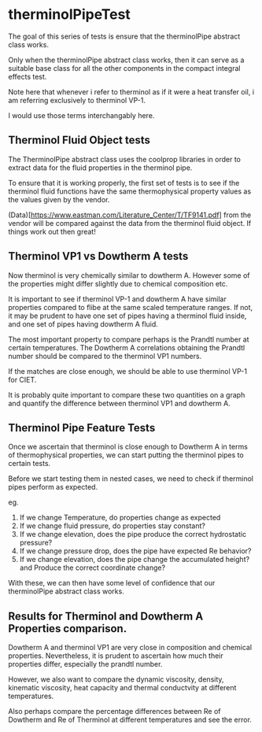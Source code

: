 # therminolPipeTest

The goal of this series of tests is ensure that the therminolPipe
abstract class works.

Only when the therminolPipe abstract class works, then it can
serve as a suitable base class for all the other components
in the compact integral effects test.

Note here that whenever i refer to therminol as if it were
a heat transfer oil, i am referring exclusively to therminol VP-1.

I would use those terms interchangably here.


## Therminol Fluid Object tests

The TherminolPipe abstract class uses the coolprop libraries 
in order to extract data for the fluid properties in the
therminol pipe. 

To ensure that it is working properly, the first set of tests
is to see if the therminol fluid functions have the same 
thermophysical property values as the values given by the vendor.

(Data)[https://www.eastman.com/Literature_Center/T/TF9141.pdf] 
from the vendor will be compared against the data from the 
therminol fluid object. If things work out then great!

## Therminol VP1 vs Dowtherm A tests

Now therminol is very chemically similar to dowtherm A. However
some of the properties might differ slightly due to chemical
composition etc.

It is important to see if therminol VP-1 and dowtherm A have 
similar properties compared to flibe at the same scaled
temperature ranges. If not, it may be prudent to have one 
set of pipes having a therminol fluid inside, and one set of pipes
having dowtherm A fluid.

The most important property to compare perhaps is the Prandtl
number at certain temperatures. The Dowtherm A correlations
obtaining the Prandtl number should be compared to the therminol
VP1 numbers. 

If the matches are close enough, we should be able to use 
therminol VP-1 for CIET.

It is probably quite important to compare these two quantities
on a graph and quantify the difference between therminol VP1 
and dowtherm A.

## Therminol Pipe Feature Tests

Once we ascertain that therminol is close enough to Dowtherm A
in terms of thermophysical properties, we can start putting the
therminol pipes to certain tests.

Before we start testing them in nested cases, we need to check if
therminol pipes perform as expected.

eg. 

1. If we change Temperature, do properties change as expected
2. If we change fluid pressure, do properties stay constant?
3. If we change elevation, does the pipe produce the correct
hydrostatic pressure?
4. If we change pressure drop, does the pipe have expected Re
behavior?
5. If we change elevation, does the pipe change the accumulated
height? and Produce the correct coordinate change?

With these, we can then have some level of confidence that
our therminolPipe abstract class works.

## Results for Therminol and Dowtherm A Properties comparison.

Dowtherm A and therminol VP1 are very close in composition
and chemical properties. Nevertheless, it is prudent to ascertain
how much their properties differ, especially the prandtl number.

However, we also want to compare the dynamic viscosity, density,
kinematic viscosity, heat capacity and thermal conductvity at
different temperatures. 

Also perhaps compare the percentage differences between Re of
Dowtherm and Re of Therminol at different temperatures and see
the error.
















